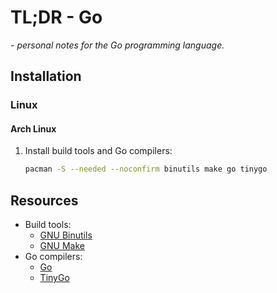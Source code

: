 # TL;DR - Go

*- personal notes for the Go programming language.*

## Installation

### Linux

#### Arch Linux

1. Install build tools and Go compilers:
    ```sh
    pacman -S --needed --noconfirm binutils make go tinygo
    ```

## Resources

- Build tools:
    - [GNU Binutils](https://www.gnu.org/software/binutils/)
    - [GNU Make](https://www.gnu.org/software/make/)
- Go compilers:
    - [Go](https://go.dev)
    - [TinyGo](https://tinygo.org)
